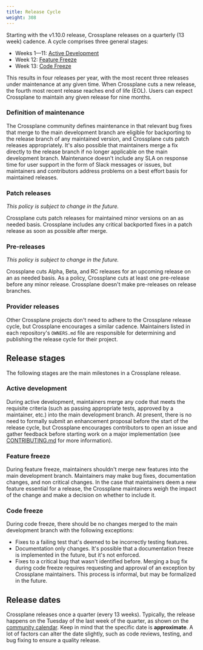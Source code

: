 ```yaml
---
title: Release Cycle
weight: 308
---
```


Starting with the v1.10.0 release, Crossplane releases on a quarterly (13
week) cadence. A cycle comprises three general stages:

- Weeks 1—11: [Active Development]
- Week 12: [Feature Freeze]
- Week 13: [Code Freeze]

This results in four releases per year, with the most recent three releases
under maintenance at any given time. When Crossplane cuts a new release, the fourth most
recent release reaches end of life (EOL). Users can expect Crossplane to maintain any given release
for nine months.

### Definition of maintenance

The Crossplane community defines maintenance in that relevant bug fixes that
merge to the main development branch are eligible for backporting to the
release branch of any maintained version, and Crossplane cuts patch releases
appropriately. It's also possible that maintainers merge a fix directly to the
release branch if no longer applicable on the main development branch.
Maintenance doesn't include any SLA on response time for user support in the
form of Slack messages or issues, but maintainers and contributors address problems on a best
effort basis for maintained releases.

### Patch releases

_This policy is subject to change in the future._

Crossplane cuts patch releases for maintained minor versions on an as needed
basis. Crossplane includes any critical backported fixes in a patch release as
soon as possible after merge.

### Pre-releases

_This policy is subject to change in the future._

Crossplane cuts Alpha, Beta, and RC releases for an upcoming release on an as needed
basis. As a policy, Crossplane cuts at least one pre-release before any minor
release. Crossplane doesn't make pre-releases on release branches.

### Provider releases

Other Crossplane projects don't need to adhere to the Crossplane release cycle, but Crossplane encourages a similar cadence. Maintainers listed in
each repository's `OWNERS.md` file are responsible for determining and
publishing the release cycle for their project.

## Release stages

The following stages are the main milestones in a Crossplane release.

### Active development

During active development, maintainers merge any code that meets the requisite criteria (such as
passing appropriate tests, approved by a maintainer, etc.) into
the main development branch. At present, there is no need to formally
submit an enhancement proposal before the start of the release cycle, but
Crossplane encourages contributors to open an issue and gather feedback before starting
work on a major implementation (see [CONTRIBUTING.md] for more information).

### Feature freeze

During feature freeze, maintainers shouldn't merge new features into the main
development branch. Maintainers may make bug fixes, documentation changes, and non critical changes. In the case that maintainers deem a new feature essential for a
release, the Crossplane maintainers weigh the impact of the change and make
a decision on whether to include it.

### Code freeze

During code freeze, there should be no changes merged to the main development
branch with the following exceptions:
- Fixes to a failing test that's deemed to be incorrectly testing
  features.
- Documentation only changes. It's possible that a documentation freeze is
  implemented in the future, but it's not enforced.
- Fixes to a critical bug that wasn't identified before. Merging a bug fix
  during code freeze requires requesting and approval of an exception by
  Crossplane maintainers. This process is informal, but may be
  formalized in the future.

## Release dates

Crossplane releases once a quarter (every 13 weeks). Typically, the release
happens on the Tuesday of the last week of the quarter, as shown on the
[community calendar][community calendar]. Keep in mind that the specific date is
**approximate**. A lot of factors can alter the date slightly, such as code
reviews, testing, and bug fixing to ensure a quality release.

<!-- Named links -->

[Active Development]: #active-development
[Feature Freeze]: #feature-freeze
[Code Freeze]: #code-freeze
[CONTRIBUTING.md]: https://github.com/crossplane/crossplane/blob/main/CONTRIBUTING.md
[community calendar]: https://zoom-lfx.platform.linuxfoundation.org/meetings/crossplane
